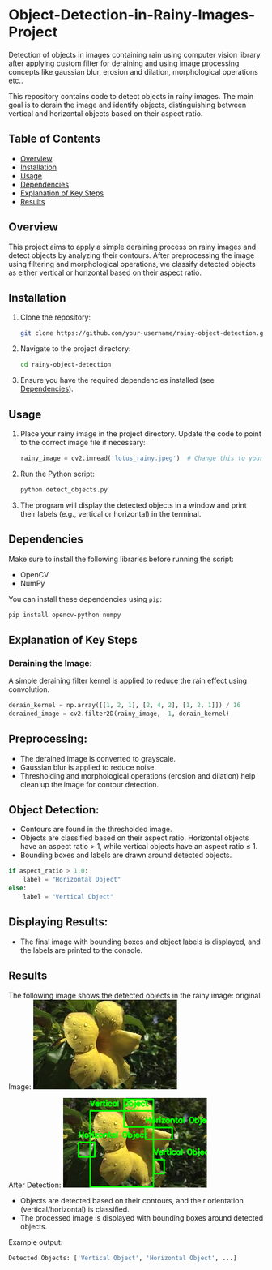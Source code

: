 # Object-Detection-in-Rainy-Images-Project
Detection of objects in images containing rain using computer vision library after applying custom filter for deraining and using image processing concepts like gaussian blur, erosion and dilation, morphological operations etc..

This repository contains code to detect objects in rainy images. The main goal is to derain the image and identify objects, distinguishing between vertical and horizontal objects based on their aspect ratio.

## Table of Contents
- [Overview](#overview)
- [Installation](#installation)
- [Usage](#usage)
- [Dependencies](#dependencies)
- [Explanation of Key Steps](#explanation-of-key-steps)
- [Results](#results)

## Overview

This project aims to apply a simple deraining process on rainy images and detect objects by analyzing their contours. After preprocessing the image using filtering and morphological operations, we classify detected objects as either vertical or horizontal based on their aspect ratio.

## Installation

1. Clone the repository:
    ```bash
    git clone https://github.com/your-username/rainy-object-detection.git
    ```

2. Navigate to the project directory:
    ```bash
    cd rainy-object-detection
    ```

3. Ensure you have the required dependencies installed (see [Dependencies](#dependencies)).

## Usage

1. Place your rainy image in the project directory. Update the code to point to the correct image file if necessary:
    ```python
    rainy_image = cv2.imread('lotus_rainy.jpeg')  # Change this to your image
    ```

2. Run the Python script:
    ```bash
    python detect_objects.py
    ```

3. The program will display the detected objects in a window and print their labels (e.g., vertical or horizontal) in the terminal.

## Dependencies

Make sure to install the following libraries before running the script:

- OpenCV
- NumPy

You can install these dependencies using `pip`:

```bash
pip install opencv-python numpy
```

## Explanation of Key Steps

### Deraining the Image:
A simple deraining filter kernel is applied to reduce the rain effect using convolution.

```python
derain_kernel = np.array([[1, 2, 1], [2, 4, 2], [1, 2, 1]]) / 16
derained_image = cv2.filter2D(rainy_image, -1, derain_kernel)
```
## Preprocessing:
- The derained image is converted to grayscale.
- Gaussian blur is applied to reduce noise.
- Thresholding and morphological operations (erosion and dilation) help clean up the image for contour detection.

## Object Detection:
- Contours are found in the thresholded image.
- Objects are classified based on their aspect ratio. Horizontal objects have an aspect ratio > 1, while vertical objects have an aspect ratio ≤ 1.
- Bounding boxes and labels are drawn around detected objects.

```python
if aspect_ratio > 1.0:
    label = "Horizontal Object"
else:
    label = "Vertical Object"
```

## Displaying Results:
- The final image with bounding boxes and object labels is displayed, and the labels are printed to the console.

## Results

The following image shows the detected objects in the rainy image:
original Image:
![yellow_flower](https://github.com/Bhavana9051/Object-Detection-in-Rainy-Images-Project/blob/main/yellowflower_rainy.jpeg?raw=true)

After Detection:
![Detected Objects](https://github.com/Bhavana9051/Object-Detection-in-Rainy-Images-Project/blob/main/Object%20Detection1.png?raw=true)

- Objects are detected based on their contours, and their orientation (vertical/horizontal) is classified.
- The processed image is displayed with bounding boxes around detected objects.

Example output:

```bash
Detected Objects: ['Vertical Object', 'Horizontal Object', ...]
```
